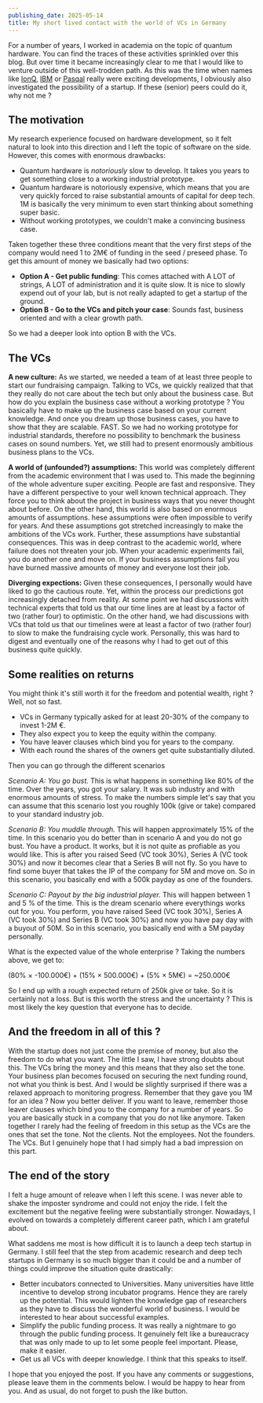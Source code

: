 ```yaml
---
publishing_date: 2025-05-14
title: My short lived contact with the world of VCs in Germany
---
```


For a number of years, I worked in academia on the topic of quantum hardware. You can find the traces of these activities sprinkled over this blog. But over time it became increasingly clear to me that I would like to venture outside of this well-trodden path. As this was the time when names like [IonQ](https://ionq.com/), [IBM](https://quantum.ibm.com/) or [Pasqal](https://www.pasqal.com/) really were exciting developments, I obviously also investigated the possibility of a startup. If these (senior) peers could do it, why not me ?

## The motivation

My research experience focused on hardware development, so it felt natural to look into this direction and I left the topic of software on the side. However, this comes with enormous drawbacks:

- Quantum hardware is _notoriously_ slow to develop. It takes you years to get something close to a working industrial prototype.
- Quantum hardware is notoriously expensive, which means that you are very quickly forced to raise substantial amounts of capital for deep tech. 1M is basically the very minimum to even start thinking about something super basic.
- Without working prototypes, we couldn't make a convincing business case.

Taken together these three conditions meant that the very first steps of the company would need 1 to 2M€ of funding in the seed / preseed phase. To get this amount of money we basically had two options:

- **Option A - Get public funding**: This comes attached with A LOT of strings, A LOT of administration and it is quite slow. It is nice to slowly expend out of your lab, but is not really adapted to get a startup of the ground.
- **Option B - Go to the VCs and pitch your case**: Sounds fast, business oriented and with a clear growth path.

So we had a deeper look into option B with the VCs.

## The VCs

**A new culture:** As we started, we needed a team of at least three people to start our fundraising campaign. Talking to VCs, we quickly realized that that they really do not care about the tech but only about the business case. But how do you explain the business case without a working prototype ? You basically have to make up the business case based on your current knowledge. And once you dream up those business cases, you have to show that they are scalable. FAST. So we had no working prototype for industrial standards, therefore no possibility to benchmark the business cases on sound numbers. Yet, we still had to present enormously ambitious business plans to the VCs.

**A world of (unfounded?) assumptions:** This world was completely different from the academic environment that I was used to. This made the beginning of the whole adventure super exciting. People are fast and responsive. They have a different perspective to your well known technical approach. They force you to think about the project in business ways that you never thought about before. On the other hand, this world is also based on enormous amounts of assumptions. hese assumptions were often impossible to verify for years. And these assumptions got stretched increasingly to make the ambitions of the VCs work. Further, these assumptions have substantial consequences. This was in deep contrast to the academic world, where failure does not threaten your job. When your academic experiments fail, you do another one and move on. If your business assumptions fail you have burned massive amounts of money and everyone lost their job.

**Diverging expections:** Given these consequences, I personally would have liked to go the cautious route. Yet, within the process our predictions got increasingly detached from reality. At some point we had discussions with technical experts that told us that our time lines are at least by a factor of two (rather four) to optimistic. On the other hand, we had discussions with VCs that told us that our timelines were at least a factor of two (rather four) to slow to make the fundraising cycle work. Personally, this was hard to digest and eventually one of the reasons why I had to get out of this business quite quickly.

## Some realities on returns

You might think it's still worth it for the freedom and potential wealth, right ? Well, not so fast.

- VCs in Germany typically asked for at least 20-30% of the company to invest 1-2M €.
- They also expect you to keep the equity within the company.
- You have leaver clauses which bind you for years to the company.
- With each round the shares of the owners get quite substantially diluted.

Then you can go through the different scenarios

_Scenario A: You go bust._ This is what happens in something like 80% of the time. Over the years, you got your salary. It was sub industry and with enormous amounts of stress. To make the numbers simple let's say that you can assume that this scenario lost you roughly 100k (give or take) compared to your standard industry job.

_Scenario B: You muddle through._ This will happen approximately 15% of the time. In this scenario you do better than in scenario A and you do not go bust. You have a product. It works, but it is not quite as profiable as you would like. This is after you raised Seed (VC took 30%), Series A (VC took 30%) and now it becomes clear that a Series B will not fly. So you have to find some buyer that takes the IP of the company for 5M and move on. So in this scenario, you basically end with a 500k payday as one of the founders.

_Scenario C: Payout by the big industrial player._ This will happen between 1 and 5 % of the time. This is the dream scenario where everythings works out for you. You perform, you have raised Seed (VC took 30%), Series A (VC took 30%) and Series B (VC took 30%) and now you have pay day with a buyout of 50M. So in this scenario, you basically end with a 5M payday personally.

What is the expected value of the whole enterprise ? Taking the numbers above, we get to:

(80% × -100.000€) + (15% × 500.000€) + (5% × 5M€) = ~250.000€

So I end up with a rough expected return of 250k give or take. So it is certainly not a loss. But is this worth the stress and the uncertainty ? This is most likely the key question that everyone has to decide.

## And the freedom in all of this ?

With the startup does not just come the premise of money, but also the freedom to do what you want. The little I saw, I have strong doubts about this. The VCs bring the money and this means that they also set the tone. Your business plan becomes focused on securing the next funding round, not what you think is best. And I would be slightly surprised if there was a relaxed approach to monitoring progress. Remember that they gave you 1M for an idea ? Now you better deliver. If you want to leave, remember those leaver clauses which bind you to the company for a number of years. So you are basically stuck in a company that you do not like anymore. Taken together I rarely had the feeling of freedom in this setup as the VCs are the ones that set the tone. Not the clients. Not the employees. Not the founders. The VCs. But I genuinely hope that I had simply had a bad impression on this part.

## The end of the story

I felt a huge amount of releave when I left this scene. I was never able to shake the imposter syndrome and could not enjoy the ride. I felt the excitement but the negative feeling were substantially stronger. Nowadays, I evolved on towards a completely different career path, which I am grateful about.

What saddens me most is how difficult it is to launch a deep tech startup in Germany. I still feel that the step from academic research and deep tech startups in Germany is so much bigger than it could be and a number of things could improve the situation quite drastically:

- Better incubators connected to Universities. Many universities have little incentive to develop strong incubator programs. Hence they are rarely up the potential. This would lighten the knowledge gap of researchers as they have to discuss the wonderful world of business. I would be interested to hear about successful examples.
- Simplify the public funding process. It was really a nightmare to go through the public funding process. It genuinely felt like a bureaucracy that was only made to up to let some people feel important. Please, make it easier.
- Get us all VCs with deeper knowledge. I think that this speaks to itself.

I hope that you enjoyed the post. If you have any comments or suggestions, please leave them in the comments below. I would be happy to hear from you. And as usual, do not forget to push the like button.
